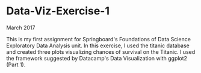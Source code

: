 # Data-Viz-Exercise-1
March 2017

This is my first assignment for Springboard's Foundations of Data Science Exploratory Data Analysis unit. In this exercise, I used the titanic database and created three plots visualizing chances of survival on the Titanic. I used the framework suggested by Datacamp's Data Visualization with ggplot2 (Part 1).
